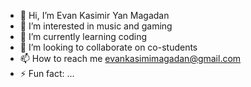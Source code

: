 - 👋 Hi, I’m Evan Kasimir Yan Magadan
- 👀 I’m interested in music and gaming
- 🌱 I’m currently learning coding
- 💞️ I’m looking to collaborate on co-students
- 📫 How to reach me evankasimimagadan@gmail.com
- ⚡ Fun fact: ...

<!---
kirito090605/kirito090605 is a ✨ special ✨ repository because its `README.md` (this file) appears on your GitHub profile.
You can click the Preview link to take a look at your changes.
--->
